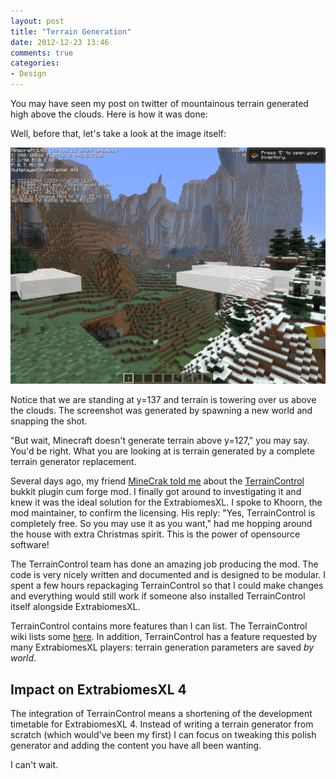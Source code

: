 ```yaml
---
layout: post
title: "Terrain Generation"
date: 2012-12-23 13:46
comments: true
categories: 
- Design
---
```

You may have seen my post on twitter of mountainous terrain generated high above the clouds. Here is how it was done: <!-- more -->

Well, before that, let's take a look at the image itself:

![terrain gen](/images/screens/TerrainGeneration/1.png)

Notice that we are standing at y=137 and terrain is towering over us above the clouds. The screenshot was generated by spawning a new world and snapping the shot.

"But wait, Minecraft doesn't generate terrain above y=127," you may say. You'd be right. What you are looking at is terrain generated by a complete terrain generator replacement.

Several days ago, my friend [MineCrak told me](https://github.com/ExtrabiomesXL/ExtrabiomesXL/issues/225) about the [TerrainControl](http://dev.bukkit.org/server-mods/terrain-control/) bukkit plugin cum forge mod. I finally got around to investigating it and knew it was the ideal solution for the ExtrabiomesXL. I spoke to Khoorn, the mod maintainer, to confirm the licensing. His reply: "Yes, TerrainControl is completely free.  So you may use it as you want," had me hopping around the house with extra Christmas spirit. This is the power of opensource software!

The TerrainControl team has done an amazing job producing the mod. The code is very nicely written and documented and is designed to be modular. I spent a few hours repackaging TerrainControl so that I could make changes and everything would still work if someone also installed TerrainControl itself alongside ExtrabiomesXL.

TerrainControl contains more features than I can list. The TerrainControl wiki lists some [here](https://github.com/Wickth/TerrainControl/wiki/Features). In addition, TerrainControl has a feature requested by many ExtrabiomesXL players: terrain generation parameters are saved *by world*.

## Impact on ExtrabiomesXL 4

The integration of TerrainControl means a shortening of the development timetable for ExtrabiomesXL 4. Instead of writing a terrain generator from scratch (which would've been my first) I can focus on tweaking this polish generator and adding the content you have all been wanting.

I can't wait.